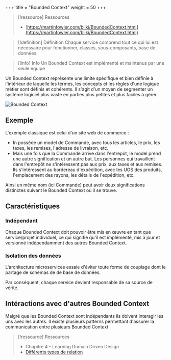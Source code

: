 +++
title = "Bounded Context"
weight = 50
+++

> [!ressource] Ressources
> - [https://martinfowler.com/bliki/BoundedContext.html](https://martinfowler.com/bliki/BoundedContext.html)


> [!definition] Définition
>  Chaque service comprend tout ce qui lui est nécessaire pour fonctionner, classes, sous-composants, base de données.

> [!info] Info
> Un Bounded Context est implémenté et maintenus par une seule équipe

Un Bounded Context représente une limite spécifique et bien définie à l'intérieur de laquelle les termes, les concepts et les règles d'une logique métier sont définis et cohérents. Il s'agit d'un moyen de segmenter un système logiciel plus vaste en parties plus petites et plus faciles à gérer.

![Bounded Context](https://martinfowler.com/bliki/images/boundedContext/sketch.png?width=40pc)

## Exemple

L'exemple classique est celui d'un site web de commerce :
- In possède un model de Commande, avec tous les articles, le prix, les taxes, les remises, l'adresse de livraison, etc. 
- Mais une fois que la Commande arrive dans l'entrepôt, le model prend une autre signification et un autre but. Les personnes qui travaillent dans l'entrepôt ne s'intéressent pas aux prix, aux taxes et aux remises. Ils s'intéressent au bordereau d'expédition, avec les UGS des produits, l'emplacement des rayons, les détails de l'expédition, etc. 

Ainsi un même nom (ici Commande) peut avoir deux significations distinctes suivant le Bounded Context où il se trouve. 

## Caractéristiques

### Indépendant

Chaque Bounded Context doit pouvoir être mis en œuvre en tant que service/projet individuel, ce qui signifie qu'il est implémenté, mis à jour et versionné indépendamment des autres Bounded Context.

### Isolation des données

L'architecture microservices essaie d'éviter toute forme de couplage dont le partage de schemas de de base de données.

Par conséquent, chaque service devient responsable de sa source de vérité.

## Intéractions avec d'autres Bounded Context

Malgré que les Bounded Context sont indépendants ils doivent interagir les uns avec les autres. Il existe plusieurs patterns permettant d'assurer la communication entre plusieurs Bounded Context

> [!ressource] Ressources
> - Chapitre 4 - Learning Domain Driven Design
> - [Différents types de relation](https://github.com/ddd-crew/context-mapping)